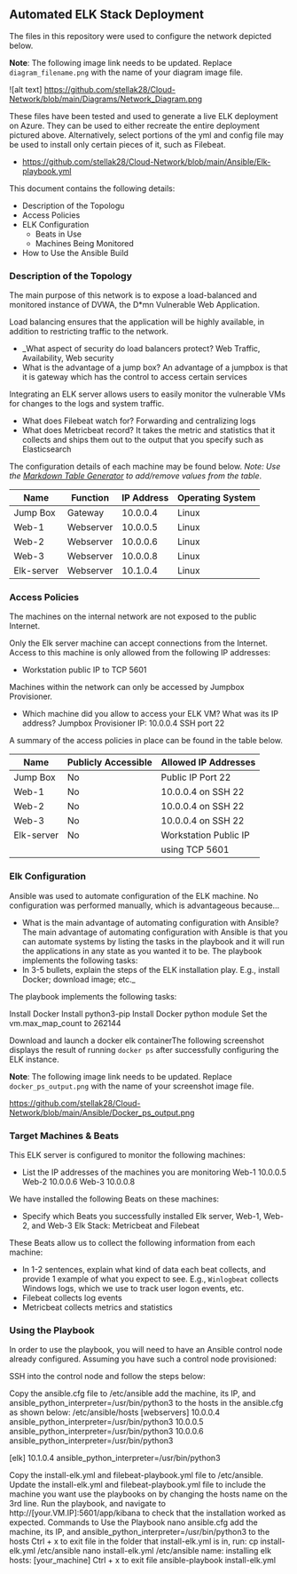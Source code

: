  ## Automated ELK Stack Deployment

The files in this repository were used to configure the network depicted below.

**Note**: The following image link needs to be updated. Replace `diagram_filename.png` with the name of your diagram image file.  

![alt text] https://github.com/stellak28/Cloud-Network/blob/main/Diagrams/Network_Diagram.png


These files have been tested and used to generate a live ELK deployment on Azure. They can be used to either recreate the entire deployment pictured above. Alternatively, select portions of the yml and config file may be used to install only certain pieces of it, such as Filebeat.

  - https://github.com/stellak28/Cloud-Network/blob/main/Ansible/Elk-playbook.yml

This document contains the following details:
- Description of the Topologu
- Access Policies
- ELK Configuration
  - Beats in Use
  - Machines Being Monitored
- How to Use the Ansible Build


### Description of the Topology

The main purpose of this network is to expose a load-balanced and monitored instance of DVWA, the D*mn Vulnerable Web Application.

Load balancing ensures that the application will be highly available, in addition to restricting traffic to the network.
- _What aspect of security do load balancers protect? Web Traffic, Availability, Web security 
- What is the advantage of a jump box? An advantage of a jumpbox is that it is  gateway which has the control to access certain services 

Integrating an ELK server allows users to easily monitor the vulnerable VMs for changes to the logs and system traffic.
- What does Filebeat watch for? Forwarding and centralizing logs 
- What does Metricbeat record? It takes the metric and statistics that it collects and ships them out to the output that you specify such as Elasticsearch

The configuration details of each machine may be found below.
_Note: Use the [Markdown Table Generator](http://www.tablesgenerator.com/markdown_tables) to add/remove values from the table_.

| Name     | Function | IP Address | Operating System |
|----------|----------|------------|------------------|
| Jump Box | Gateway  | 10.0.0.4   | Linux            |
| Web-1    |Webserver | 10.0.0.5   | Linux            |
| Web-2    |Webserver | 10.0.0.6   | Linux            |
| Web-3    |Webserver | 10.0.0.8   | Linux            |
|Elk-server|Webserver | 10.1.0.4   | Linux            |
### Access Policies

The machines on the internal network are not exposed to the public Internet. 

Only the Elk server machine can accept connections from the Internet. Access to this machine is only allowed from the following IP addresses:
- Workstation public IP to TCP 5601

Machines within the network can only be accessed by Jumpbox Provisioner.
- Which machine did you allow to access your ELK VM? What was its IP address?
  Jumpbox Provisioner IP: 10.0.0.4 SSH port 22 

A summary of the access policies in place can be found in the table below.

| Name     | Publicly Accessible | Allowed IP Addresses |
|----------|---------------------|----------------------|
| Jump Box | No                  | Public IP Port 22    |
| Web-1    | No                  | 10.0.0.4 on SSH 22   |
| Web-2    | No                  | 10.0.0.4 on SSH 22   |
| Web-3    | No                  | 10.0.0.4 on SSH 22   |
|Elk-server| No                  | Workstation Public IP| 
|          |                     |   using TCP 5601     |
### Elk Configuration

Ansible was used to automate configuration of the ELK machine. No configuration was performed manually, which is advantageous because...
- What is the main advantage of automating configuration with Ansible?
The main advantage of automating configuration with Ansible is that you can automate systems by listing the tasks in the playbook and it will run the applications in any state as you wanted it to be. 
The playbook implements the following tasks:
- In 3-5 bullets, explain the steps of the ELK installation play. E.g., install Docker; download image; etc._

The playbook implements the following tasks:

Install Docker
Install python3-pip
Install Docker python module
Set the vm.max_map_count to 262144

Download and launch a docker elk containerThe following screenshot displays the result of running `docker ps` after successfully configuring the ELK instance.

**Note**: The following image link needs to be updated. Replace `docker_ps_output.png` with the name of your screenshot image file.  

https://github.com/stellak28/Cloud-Network/blob/main/Ansible/Docker_ps_output.png

### Target Machines & Beats
This ELK server is configured to monitor the following machines:
- List the IP addresses of the machines you are monitoring
  Web-1 10.0.0.5
  Web-2 10.0.0.6
  Web-3 10.0.0.8

We have installed the following Beats on these machines:
- Specify which Beats you successfully installed
  Elk server, Web-1, Web-2, and Web-3
  Elk Stack: Metricbeat and Filebeat 

These Beats allow us to collect the following information from each machine:
- In 1-2 sentences, explain what kind of data each beat collects, and provide 1 example of what you expect to see. E.g., `Winlogbeat` collects Windows logs, which we use to track user logon events, etc.
- Filebeat collects log events
- Metricbeat collects metrics and statistics 

### Using the Playbook
In order to use the playbook, you will need to have an Ansible control node already configured. Assuming you have such a control node provisioned:

SSH into the control node and follow the steps below:

Copy the ansible.cfg file to /etc/ansible
add the machine, its IP, and ansible_python_interpreter=/usr/bin/python3 to the hosts in the ansible.cfg as shown below:
/etc/ansible/hosts
[webservers] 10.0.0.4 ansible_python_interpreter=/usr/bin/python3 10.0.0.5 ansible_python_interpreter=/usr/bin/python3 10.0.0.6 ansible_python_interpreter=/usr/bin/python3

[elk] 10.1.0.4 ansible_python_interpreter=/usr/bin/python3

Copy the install-elk.yml and filebeat-playbook.yml file to /etc/ansible.
Update the install-elk.yml and filebeat-playbook.yml file to include the machine you want use the playbooks on by changing the hosts name on the 3rd line.
Run the playbook, and navigate to http://[your.VM.IP]:5601/app/kibana to check that the installation worked as expected.
Commands to Use the Playbook
nano ansible.cfg
add the machine, its IP, and ansible_python_interpreter=/usr/bin/python3 to the hosts
Ctrl + x to exit file
in the folder that install-elk.yml is in, run: cp install-elk.yml /etc/ansible
nano install-elk.yml /etc/ansible
name: installing elk hosts: [your_machine]
Ctrl + x to exit file
ansible-playbook install-elk.yml
